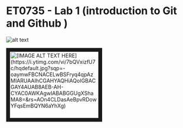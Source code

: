 # ET0735 - Lab 1 (introduction to Git and Github )
![alt text](https://scontent.fsin17-1.fna.fbcdn.net/v/t39.30808-1/313133613_660813665406240_1390490171067779974_n.jpg?stp=dst-jpg_s200x200_tt6&_nc_cat=108&ccb=1-7&_nc_sid=2d3e12&_nc_ohc=LzFUaKjVvzwQ7kNvwFgFIs_&_nc_oc=Admj69jliEqlIavIz1qk2qr2NAcfH_r3S-gfUWH5Qp02IsB3GzR6k3ayGYVphAJMduk&_nc_zt=24&_nc_ht=scontent.fsin17-1.fna&_nc_gid=VRD79EYRU86yPCWQ229uvw&oh=00_AfJ65-7mpVu-HFBLeYMvAKTCoMUoyGInXqzAHYa7zAny_w&oe=68379E1A)

<a href="http://www.youtube.com/watch?feature=player_embedded&v=7bQVxizfU7c
" target="_blank"><img src="http://img.youtube.com/vi/7bQVxizfU7c/0.jpg" 
alt="[IMAGE ALT TEXT HERE](https://i.ytimg.com/vi/7bQVxizfU7c/hqdefault.jpg?sqp=-oaymwFBCNACELwBSFryq4qpAzMIARUAAIhCGAHYAQHiAQoIGBACGAY4AUAB8AEB-AH-CYAC0AWKAgwIABABGGUgXShaMA8=&rs=AOn4CLDasAeBpvRDowYFqsEmBQYN6aYhXg)" width="240" height="180" border="10" /></a>

